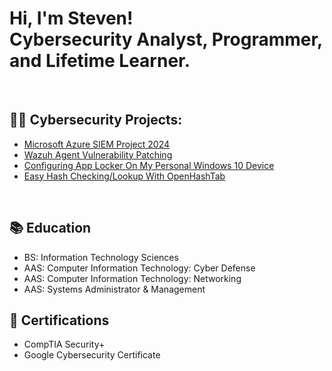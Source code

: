 <h1>Hi, I'm Steven! <br/>Cybersecurity Analyst, Programmer, and Lifetime Learner.</h1>
</br>

<h2>👨‍💻 Cybersecurity Projects:</h2>

- [Microsoft Azure SIEM Project 2024](https://github.com/skghprofile/Microsoft-Azure-SIEM-Project)</b>
- [Wazuh Agent Vulnerability Patching](https://github.com/skghprofile/Wazuh-Agent-Vulnerability-Patching)</b>
- [Configuring App Locker On My Personal Windows 10 Device](https://github.com/skghprofile/Configuring-App-Locker)</b>
- [Easy Hash Checking/Lookup With OpenHashTab](https://github.com/skghprofile/Easy-Hash-Checking-Lookup-With-OpenHashTab)</b>
</br>
 
<h2>📚 Education </h2>

- BS: Information Technology Sciences
- AAS: Computer Information Technology: Cyber Defense
- AAS: Computer Information Technology: Networking
- AAS: Systems Administrator & Management

<h2>📘 Certifications </h2>

- CompTIA Security+
- Google Cybersecurity Certificate
<!--
**skghprofile/skghprofile** is a ✨ _special_ ✨ repository because its `README.md` (this file) appears on your GitHub profile.

Here are some ideas to get you started:

- 🔭 I’m currently working on ...
- 🌱 I’m currently learning ...
- 👯 I’m looking to collaborate on ...
- 🤔 I’m looking for help with ...
- 💬 Ask me about ...
- 📫 How to reach me: ...
- 😄 Pronouns: ...
- ⚡ Fun fact: ...
-->
